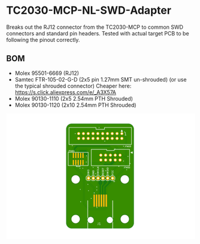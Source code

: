 ﻿# TC2030-MCP-NL-SWD-Adapter

Breaks out the RJ12 connector from the TC2030-MCP to common SWD connectors and standard pin headers.
Tested with actual target PCB to be following the pinout correctly.

BOM
----

- Molex 95501-6669 (RJ12)
- Samtec FTR-105-02-G-D (2x5 pin 1.27mm SMT un-shrouded) (or use the typical shrouded connector) Cheaper here: https://s.click.aliexpress.com/e/_A3X57A
- Molex 90130-1110 (2x5 2.54mm PTH Shrouded)
- Molex 90130-1120 (2x10 2.54mm PTH Shrouded)

![Preview](TC2030-MCP-NL-Adapter.png)
